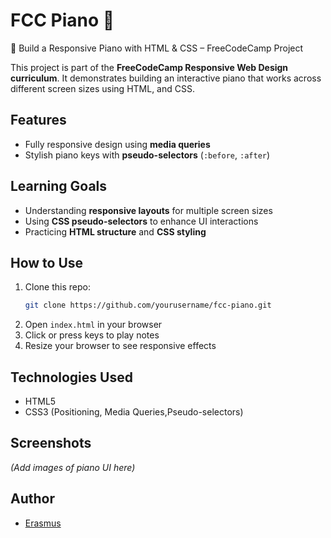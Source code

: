 # FCC Piano 🎹
🎹 Build a Responsive Piano with HTML & CSS – FreeCodeCamp Project

This project is part of the **FreeCodeCamp Responsive Web Design curriculum**. It demonstrates building an interactive piano that works across different screen sizes using HTML, and CSS.  

## Features

- Fully responsive design using **media queries**
- Stylish piano keys with **pseudo-selectors** (`:before`, `:after`)

## Learning Goals

- Understanding **responsive layouts** for multiple screen sizes
- Using **CSS pseudo-selectors** to enhance UI interactions
- Practicing **HTML structure** and **CSS styling**


## How to Use

1. Clone this repo:  
   ```bash
   git clone https://github.com/yourusername/fcc-piano.git
2. Open `index.html` in your browser
3. Click or press keys to play notes
4. Resize your browser to see responsive effects

## Technologies Used

- HTML5
- CSS3 (Positioning, Media Queries,Pseudo-selectors)

## Screenshots

*(Add images of piano UI here)*

## Author

- [Erasmus](https://github.com/yourusername)
